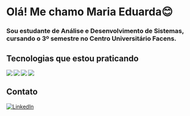 # Olá! Me chamo Maria Eduarda😊
### Sou estudante de Análise e Desenvolvimento de Sistemas, cursando o 3º semestre no Centro Universitário Facens.

## Tecnologias que estou praticando 

<div style="display: inline_block">
    <img align = "left" src="https://img.shields.io/badge/Java-ED8B00?style=for-the-badge&logo=java&logoColor=white"/>
</div>
<div style="display: inline_block">
    <img align = "left" src="https://img.shields.io/badge/MySQL-00000F?style=for-the-badge&logo=mysql&logoColor=white"/>
</div>
<div style="display: inline_block">
    <img align = "left" src="https://img.shields.io/badge/HTML-239120?style=for-the-badge&logo=html5&logoColor=white"/>
</div>
<div style="display: inline_block">
    <img align = "center" src="https://img.shields.io/badge/CSS-239120?&style=for-the-badge&logo=css3&logoColor=white"/>
</div>

## Contato
[![LinkedIn](https://img.shields.io/badge/LinkedIn-0077B5?style=for-the-badge&logo=linkedin&logoColor=white)](https://www.linkedin.com/in/maria-eduarda-albuquerque-9a7067221/)
